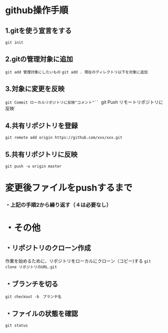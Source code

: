 # **github操作手順**
## 1.gitを使う宣言をする
`git init`

## 2.gitの管理対象に追加
`git add 管理対象にしたいもの`
`git add . 現在のディレクトリ以下を対象に追加`
## 3.対象に変更を反映
`git Commit ローカルリポジトリに反映"コメント"``
`git Push リモートリポジトリに反映`
## 4.共有リポジトリを登録
`git remote add origin https://github.com/xxx/xxx.git`
## 5.共有リポジトリに反映
`git push -u origin master`

# 変更後ファイルをpushするまで
### ・上記の手順2から繰り返す（４は必要なし）

# ・その他
## ・リポジトリのクローン作成
作業を始めるために、リポジトリをローカルにクローン（コピー)する
`git clone リポジトリのURL.git`
## ・ブランチを切る
`git checkout -b　ブランチ名`
## ・ファイルの状態を確認
`git status`
